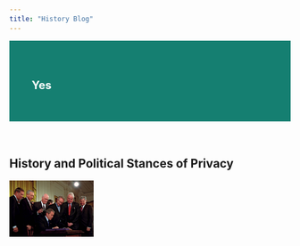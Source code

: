 ```yaml
---
title: "History Blog"
---
```




<div style="padding:40px;
    text-align: left;
    background: #157f71;
    color: white;">
  <h1 style="font-size:20px;">Yes</h1>
</div>
<br><br>

<h2>History and Political Stances of Privacy</h2>

<img id="bush" src="assets/pres-bush-patriot.jpg" style="width:30%;height:20%;">


